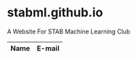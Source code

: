 # stabml.github.io
A Website For STAB Machine Learning Club

|     Name     |       E-mail       |
|--------------|--------------------|


